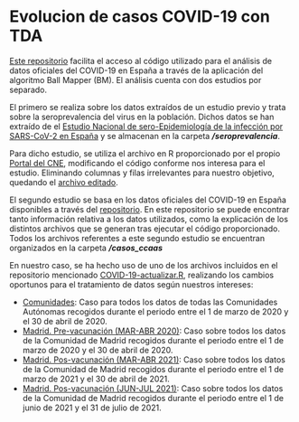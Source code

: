 # Evolucion de casos COVID-19 con TDA
[Este repositorio](https://github.com/marcascal2/evolucion-casos-COVID-19-TDA.git) facilita el acceso al código utilizado para el análisis de datos oficiales del COVID-19 en España a través de la aplicación del algoritmo Ball Mapper (BM). El análisis cuenta con dos estudios por separado. 

El primero se realiza sobre los datos extraídos de un estudio previo y trata sobre la seroprevalencia del virus en la población. Dichos datos se han extraído de el [Estudio Nacional de sero-Epidemiología de la infección por SARS-CoV-2 en España](https://portalcne.isciii.es/enecovid19/) y se almacenan en la carpeta ***/seroprevalencia***.

Para dicho estudio, se utiliza el archivo en R proporcionado por el propio [Portal del CNE](https://portalcne.isciii.es/enecovid19/), modificando el código conforme nos interesa para el estudio. Eliminando columnas y filas irrelevantes para nuestro objetivo, quedando el [archivo editado](https://github.com/marcascal2/evolucion-casos-COVID-19-TDA/blob/main/seroprevalencia/data.R).

El segundo estudio se basa en los datos oficiales del COVID-19 en España disponibles a través del [repositorio](https://github.com/rubenfcasal/COVID-19). En este repositorio se puede encontrar tanto información relativa a los datos utilizados, como la explicación de los distintos archivos que se generan tras ejecutar el código proporcionado. Todos los archivos referentes a este segundo estudio se encuentran organizados en la carpeta ***/casos_ccaas***

En nuestro caso, se ha hecho uso de uno de los archivos incluidos en el repositorio mencionado [COVID-19-actualizar.R](https://github.com/rubenfcasal/COVID-19/blob/master/COVID-19-actualizar.R), realizando los cambios oportunos para el tratamiento de datos según nuestros intereses:

* [Comunidades](https://github.com/marcascal2/evolucion-casos-COVID-19-TDA/tree/main/casos_ccaas/Comunidades%20(MAR-ABR%202020)): Caso para todos los datos de todas las Comunidades Autónomas recogidos durante el periodo entre el 1 de marzo de 2020 y el 30 de abril de 2020.
* [Madrid. Pre-vacunación (MAR-ABR 2020)](https://github.com/marcascal2/evolucion-casos-COVID-19-TDA/tree/main/casos_ccaas/Madrid/Pre-vacunacion%20(MAR-ABR%202020)): Caso sobre todos los datos de la Comunidad de Madrid recogidos durante el periodo entre el 1 de marzo de 2020 y el 30 de abril de 2020.
* [Madrid. Pos-vacunación (MAR-ABR 2021)](https://github.com/marcascal2/evolucion-casos-COVID-19-TDA/tree/main/casos_ccaas/Madrid/Pos-vacunacion%20(MAR-ABR%202021)): Caso sobre todos los datos de la Comunidad de Madrid recogidos durante el periodo entre el 1 de marzo de 2021 y el 30 de abril de 2021.
* [Madrid. Pos-vacunación (JUN-JUL 2021)](https://github.com/marcascal2/evolucion-casos-COVID-19-TDA/tree/main/casos_ccaas/Madrid/Pos-vacunacion%20(JUN-JUL%202021)): Caso sobre todos los datos de la Comunidad de Madrid recogidos durante el periodo entre el 1 de junio de 2021 y el 31 de julio de 2021.
